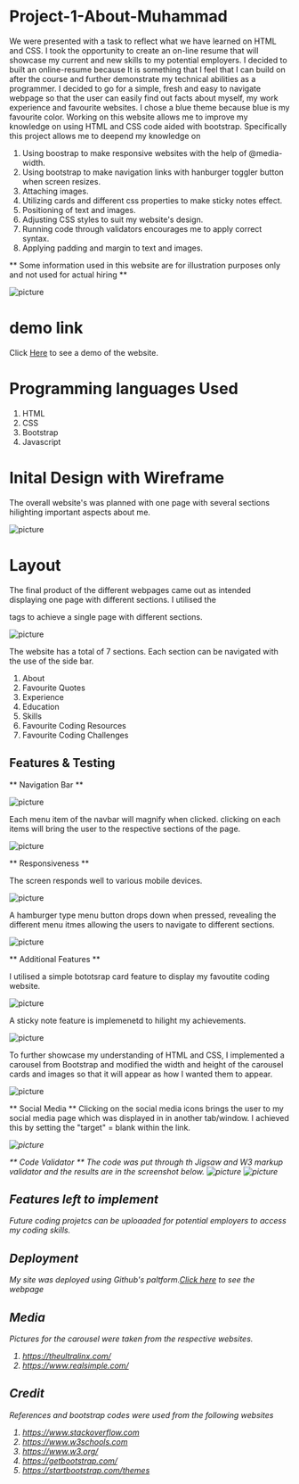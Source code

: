 # Project-1-About-Muhammad
We were presented with a task to reflect what we have learned on HTML and CSS.
I took the opportunity to create an on-line resume that will showcase my current and new skills to my potential employers. 
I decided to built an online-resume because It is something that I feel that I can build on after the course and further demonstrate my technical abilities as a programmer.
I decided to go for a simple, fresh and easy to navigate webpage so that the user can easily find out facts about myself, my work experience
and favourite websites. I chose a blue theme because blue is my favourite color.
Working on this website allows me to improve my knowledge on using HTML and CSS code aided with bootstrap.
Specifically this project allows me to deepend my knowledge on
1) Using boostrap to make responsive websites with the help of @media-width.
2) Using bootstrap to make navigation links with hanburger toggler button when screen resizes.
3) Attaching images.
4) Utilizing cards and different css properties to make sticky notes effect.
5) Positioning of text and images.
6) Adjusting CSS styles to suit my website's design.
7) Running code through validators encourages me to apply correct syntax.
8) Applying padding and margin to text and images.

** Some information used in this website are for illustration purposes only and not used for actual hiring **

![picture](assets/images/screenshot.png)

# demo link

Click <a href="https://muhammad-mo.github.io/Muhammad-portfolio/" target="blank">Here</a> to see a demo of the website.


# Programming languages Used

1. HTML
2. CSS
3. Bootstrap 
4. Javascript

# Inital Design with Wireframe

The overall website's was planned with one page with several sections hilighting important aspects about me.

![picture](assets/images/wireframe.png)

# Layout

The final product of the different webpages came out as intended displaying one page with different sections.
I utilised the <section> tags to achieve a single page with different sections.

![picture](assets/images/screenshot.png)

The website has a total of 7 sections. Each section can be navigated with the use of the side bar.

1. About
2. Favourite Quotes
3. Experience
4. Education
5. Skills
6. Favourite Coding Resources
7. Favourite Coding Challenges

# Features & Testing
** Navigation Bar **

![picture](assets/images/sidenavbar.png)

Each menu item of the navbar will magnify when clicked.
clicking on each items will bring the user to the respective sections of the page.

![picture](assets/images/sidenavbar2.png)

** Responsiveness **

The screen responds well to various mobile devices.

![picture](assets/images/responsive.PNG)

A hamburger type menu button drops down when pressed, revealing the different menu itmes allowing the users to navigate to different sections.

![picture](assets/images/menudrop.jpg)

** Additional Features **

I utilised a simple bototsrap card feature to display my favoutite coding website.

![picture](assets/images/cards.png)

A sticky note feature is implemenetd to hilight my achievements.

![picture](assets/images/stickynote.png)

To further showcase my understanding of HTML and CSS, I implemented a carousel from Bootstrap and modified the width and height of the carousel cards and images so that it will appear as how I wanted them to appear.

![picture](assets/images/carousel.png)

** Social Media **
Clicking on the social media icons brings the user to my social media page which was displayed in in another tab/window.
I achieved this by setting the "target" = blank  within the <a></a> link.

<a class="social-icon" href="https://github.com/Muhammad-MO" target="blank"><i class="fab fa-github"></a>

![picture](assets/images/socialmedia.png)

** Code Validator **
The code was put through th Jigsaw and W3 markup validator and the results are in the screenshot below.
![picture](assets/images/HTMLchecker.png)
![picture](assets/images/w3c.png)



# Features left to implement

Future coding projetcs can be uploaaded for potential employers to  access my coding skills.

# Deployment

My site was deployed using Github's paltform.<a href="https://muhammad-mo.github.io/Muhammad-portfolio/" target="blank">Click here</a> to see the webpage

# Media

Pictures for the carousel were taken from the respective websites.
1) https://theultralinx.com/ 
2) https://www.realsimple.com/

# Credit

References and bootstrap codes were used from the following websites

1. https://www.stackoverflow.com
2. https://www.w3schools.com
3. https://www.w3.org/
4. https://getbootstrap.com/
5. https://startbootstrap.com/themes






